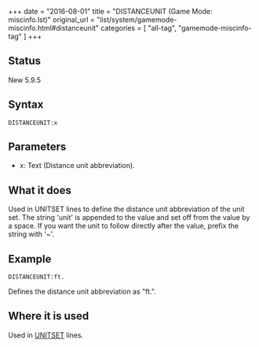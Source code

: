 +++
date = "2016-08-01"
title = "DISTANCEUNIT (Game Mode: miscinfo.lst)"
original_url = "list/system/gamemode-miscinfo.html#distanceunit"
categories = [ "all-tag", "gamemode-miscinfo-tag" ]
+++

## Status

New 5.9.5

## Syntax

`DISTANCEUNIT:x`

## Parameters

-   x: Text (Distance unit abbreviation).



What it does
------------

Used in UNITSET lines to define the distance unit abbreviation of the
unit set. The string 'unit' is appended to the value and set off from
the value by a space. If you want the unit to follow directly after the
value, prefix the string with '\~'.

Example
-------

`DISTANCEUNIT:ft.`

Defines the distance unit abbreviation as "ft.".

Where it is used
----------------

Used in [UNITSET](/list/system/gamemode-miscinfo/unitset.html) lines.

